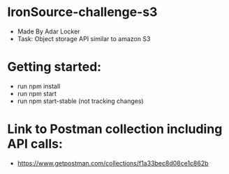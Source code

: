 # IronSource-challenge-s3
* Made By Adar Locker
* Task: Object storage API similar to amazon S3

# Getting started:
* run npm install
* run npm start
* run npm start-stable (not tracking changes)

# Link to Postman collection including API calls:
* https://www.getpostman.com/collections/f1a33bec8d08ce1c862b




